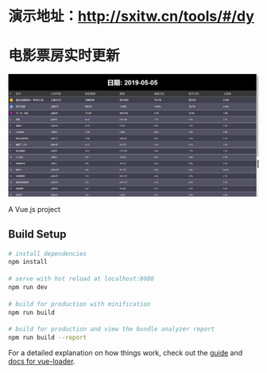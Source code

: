 
# 演示地址：http://sxitw.cn/tools/#/dy

# 电影票房实时更新

<img src='https://github.com/itliuwk/dy/blob/master/src/assets/dy.png?raw=true'>




A Vue.js project

## Build Setup

``` bash
# install dependencies
npm install

# serve with hot reload at localhost:8080
npm run dev

# build for production with minification
npm run build

# build for production and view the bundle analyzer report
npm run build --report
```

For a detailed explanation on how things work, check out the [guide](http://vuejs-templates.github.io/webpack/) and [docs for vue-loader](http://vuejs.github.io/vue-loader).
